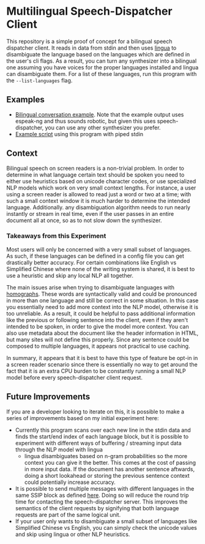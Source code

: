 # Multilingual Speech-Dispatcher Client

This repository is a simple proof of concept for a bilingual speech dispatcher client. It reads in data from stdin and then uses [lingua](https://github.com/pemistahl/lingua-go) to disambiguate the language based on the languages which are defined in the user's cli flags. As a result, you can turn any synthesizer into a bilingual one assuming you have voices for the proper languages installed and lingua can disambiguate them. For a list of these languages, run this program with the `--list-languages` flag. 

## Examples

- [Bilingual conversation example](./example/bilingual_conversation.wav). Note that the example output uses espeak-ng and thus sounds robotic, but given this uses speech-dispatcher, you can use any other synthesizer you prefer. 
- [Example script](./example/script.sh) using this program with piped stdin

## Context

Bilingual speech on screen readers is a non-trivial problem. In order to determine in what language certain text should be spoken you need to either use heuristics based on unicode character codes, or use specialized NLP models which work on very small context lengths. For instance, a user using a screen reader is allowed to read just a word or two at a time; with such a small context window it is much harder to determine the intended language. Additionally. any disambiguation algorithm needs to run nearly instantly or stream in real time, even if the user passes in an entire document all at once, so as to not slow down the synthesizer. 

### Takeaways from this Experiment

Most users will only be concerned with a very small subset of languages. As such, if these languages can be defined in a config file you can get drastically better accuracy. For certain combinations like English vs Simplified Chinese where none of the writing system is shared, it is best to use a heuristic and skip any local NLP all together. 

The main issues arise when trying to disambiguate languages with [homographs](https://en.wikipedia.org/wiki/Homograph). These words are syntactically valid and could be pronounced in more than one language and still be correct in some situation. In this case you essentially need to add more context into the NLP model, otherwise it is too unreliable. As a result, it could be helpful to pass additional information like the previous or following sentence into the client, even if they aren't intended to be spoken, in order to give the model more context. You can also use metadata about the document like the header information in HTML, but many sites will not define this properly. Since any sentence could be composed to multiple languages, it appears not practical to use caching.

In summary, it appears that it is best to have this type of feature be opt-in in a screen reader scenario since there is essentially no way to get around the fact that it is an extra CPU burden to be constantly running a small NLP model before every speech-dispatcher client request.  

## Future Improvements

If you are a developer looking to iterate on this, it is possible to make a series of improvements based on my initial experiment here: 

- Currently this program scans over each new line in the stdin data and finds the start/end index of each language block, but it is possible to experiment with different ways of buffering / streaming input data through the NLP model with lingua
    - lingua disambiguates based on n-gram probabilities so the more context you can give it the better. This comes at the cost of passing in more input data. If the document has another sentence aftwards, doing a short lookahead or storing the previous sentence context could potentially increase accuracy.
- It is possible to send multiple messages with different languages in the same SSIP block as defined [here](https://htmlpreview.github.io/?https://github.com/brailcom/speechd/blob/master/doc/ssip.html#Blocks-of-Messages-Commands). Doing so will reduce the round trip time for contacting the speech-dispatcher server. This improves the semantics of the client requests by signifying that both language requests are part of the same logical unit. 
- If your user only wants to disambiguate a small subset of languages like Simplified Chinese vs English, you can simply check the unicode values and skip using lingua or other NLP heuristics. 
